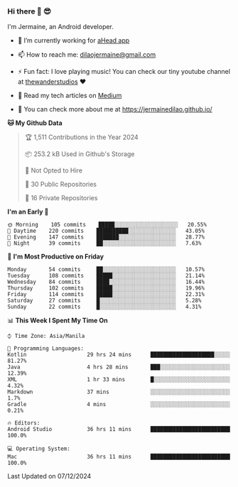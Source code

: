 ### Hi there 👋 😎
I'm Jermaine, an Android developer.

- 🔭 I’m currently working for [aHead app](https://www.ahead-app.com/)

- 📫 How to reach me: dilaojermaine@gmail.com

- ⚡ Fun fact: I love playing music! You can check our tiny youtube channel at [thewanderstudios](https://www.youtube.com/thewanderstudios) ♥️

- 📖 Read my tech articles on [Medium](https://jermainedilao.medium.com/)

- 👀 You can check more about me at https://jermainedilao.github.io/

<!--
**jermainedilao/jermainedilao** is a ✨ _special_ ✨ repository because its `README.md` (this file) appears on your GitHub profile.

Here are some ideas to get you started:

- 🔭 I’m currently working on ...
- 🌱 I’m currently learning ...
- 👯 I’m looking to collaborate on ...
- 🤔 I’m looking for help with ...
- 💬 Ask me about ...
- 📫 How to reach me: ...
- 😄 Pronouns: ...
- ⚡ Fun fact: ...
-->

<!--START_SECTION:waka-->
**🐱 My Github Data** 

> 🏆 1,511 Contributions in the Year 2024
 > 
> 📦 253.2 kB Used in Github's Storage 
 > 
> 🚫 Not Opted to Hire
 > 
> 📜 30 Public Repositories 
 > 
> 🔑 16 Private Repositories  
 > 
**I'm an Early 🐤** 

```text
🌞 Morning    105 commits    █████░░░░░░░░░░░░░░░░░░░░   20.55% 
🌆 Daytime    220 commits    ██████████░░░░░░░░░░░░░░░   43.05% 
🌃 Evening    147 commits    ███████░░░░░░░░░░░░░░░░░░   28.77% 
🌙 Night      39 commits     ██░░░░░░░░░░░░░░░░░░░░░░░   7.63%

```
📅 **I'm Most Productive on Friday** 

```text
Monday       54 commits     ██░░░░░░░░░░░░░░░░░░░░░░░   10.57% 
Tuesday      108 commits    █████░░░░░░░░░░░░░░░░░░░░   21.14% 
Wednesday    84 commits     ████░░░░░░░░░░░░░░░░░░░░░   16.44% 
Thursday     102 commits    █████░░░░░░░░░░░░░░░░░░░░   19.96% 
Friday       114 commits    █████░░░░░░░░░░░░░░░░░░░░   22.31% 
Saturday     27 commits     █░░░░░░░░░░░░░░░░░░░░░░░░   5.28% 
Sunday       22 commits     █░░░░░░░░░░░░░░░░░░░░░░░░   4.31%

```


📊 **This Week I Spent My Time On** 

```text
⌚︎ Time Zone: Asia/Manila

💬 Programming Languages: 
Kotlin                   29 hrs 24 mins      ████████████████████░░░░░   81.27% 
Java                     4 hrs 28 mins       ███░░░░░░░░░░░░░░░░░░░░░░   12.39% 
XML                      1 hr 33 mins        █░░░░░░░░░░░░░░░░░░░░░░░░   4.32% 
Markdown                 37 mins             ░░░░░░░░░░░░░░░░░░░░░░░░░   1.7% 
Gradle                   4 mins              ░░░░░░░░░░░░░░░░░░░░░░░░░   0.21%

🔥 Editors: 
Android Studio           36 hrs 11 mins      █████████████████████████   100.0%

💻 Operating System: 
Mac                      36 hrs 11 mins      █████████████████████████   100.0%

```


 Last Updated on 07/12/2024
<!--END_SECTION:waka-->
